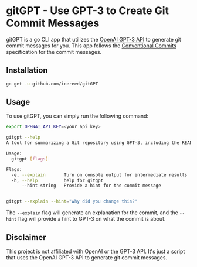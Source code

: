 gitGPT - Use GPT-3 to Create Git Commit Messages
================================================

gitGPT is a go CLI app that utilizes the [OpenAI GPT-3 API](https://openai.com/blog/openai-api/) to generate git commit messages for you. This app follows the [Conventional Commits](https://www.conventionalcommits.org/en/v1.0.0/) specification for the commit messages.

Installation
------------

```sh
go get -u github.com/icereed/gitGPT
```

Usage
-----

To use gitGPT, you can simply run the following command:

```sh
export OPENAI_API_KEY=<your api key>

gitgpt --help
A tool for summarizing a Git repository using GPT-3, including the README, directory structure, and commit message

Usage:
  gitgpt [flags]

Flags:
  -e, --explain       Turn on console output for intermediate results
  -h, --help          help for gitgpt
      --hint string   Provide a hint for the commit message


gitgpt --explain --hint="why did you change this?"
```

The `--explain` flag will generate an explanation for the commit, and the `--hint` flag will provide a hint to GPT-3 on what the commit is about.

Disclaimer
----------

This project is not affiliated with OpenAI or the GPT-3 API. It's just a script that uses the OpenAI GPT-3 API to generate git commit messages.
